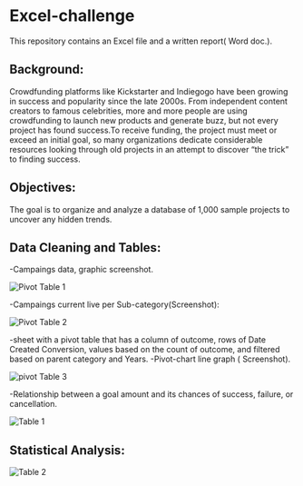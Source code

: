 # Excel-challenge

This repository contains an Excel file and a written report( Word doc.).


## Background:
 Crowdfunding platforms like Kickstarter and Indiegogo have been growing in success and popularity since the late 2000s. From independent content creators to famous celebrities, more and more people are using crowdfunding to launch new products and generate buzz, but not every project has found success.To receive funding, the project must meet or exceed an initial goal, so many organizations dedicate considerable resources looking through old projects in an attempt to discover “the trick” to finding success.

 ## Objectives:
The goal is to organize and analyze a database of 1,000 sample projects to uncover any hidden trends.

## Data Cleaning and Tables:

-Campaings data, graphic screenshot.

![Pivot Table 1](https://github.com/wwoliver7/excel-challenge/assets/152826034/71e07bd3-fc7a-47f2-a7da-258f3ee7469f)

-Campaings current live per Sub-category(Screenshot):

![Pivot Table 2](https://github.com/wwoliver7/excel-challenge/assets/152826034/e828fc2b-9af4-4953-9d9b-acb6df545a5d)

-sheet with a pivot table that has a column of outcome, rows of Date Created Conversion, values based on the count of outcome, and filtered based on parent category and Years.
-Pivot-chart line graph ( Screenshot).

![pivot Table 3](https://github.com/wwoliver7/excel-challenge/assets/152826034/65a20fbc-ee76-4d04-811d-56db7c4b59d6)

-Relationship between a goal amount and its chances of success, failure, or cancellation.

![Table 1](https://github.com/wwoliver7/excel-challenge/assets/152826034/8d22130b-e67b-4939-95f3-34035cf82989)


## Statistical Analysis:

![Table 2](https://github.com/wwoliver7/excel-challenge/assets/152826034/139f66d2-14db-4c8e-8002-faf2ae51a2fc)
